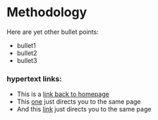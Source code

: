 # Methodology


Here are yet other bullet points:
- bullet1
- bullet2
- bullet3


### hypertext links:

- This is a [link back to homepage](index.md)
- This [one](page1) just directs you to the same page
- And this [link](page2) just directs you to the same page
